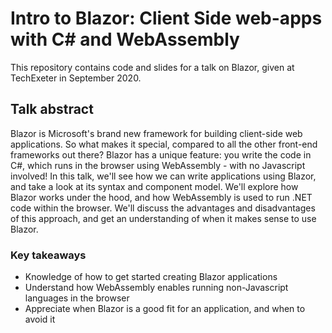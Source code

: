 # Intro to Blazor: Client Side web-apps with C# and WebAssembly

This repository contains code and slides for a talk on Blazor, given at TechExeter in September 2020.

## Talk abstract 

Blazor is Microsoft's brand new framework for building client-side web applications.
So what makes it special, compared to all the other front-end frameworks out there? 
Blazor has a unique feature: you write the code in C#, which runs in the browser using 
WebAssembly - with no Javascript involved! In this talk, we'll see how we can write 
applications using Blazor, and take a look at its syntax and component model. We'll 
explore how Blazor works under the hood, and how WebAssembly is used to run .NET 
code within the browser. We'll discuss the advantages and disadvantages of this 
approach, and get an understanding of when it makes sense to use Blazor.

### Key takeaways
* Knowledge of how to get started creating Blazor applications
* Understand how WebAssembly enables running non-Javascript languages in the browser
* Appreciate when Blazor is a good fit for an application, and when to avoid it
